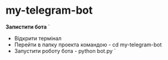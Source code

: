 # my-telegram-bot

**Запистити бота**
`

- Відкрити термінал
- Перейти в папку проекта командою - cd my-telegram-bot
- Запустити роботу бота - python bot.py
  `
